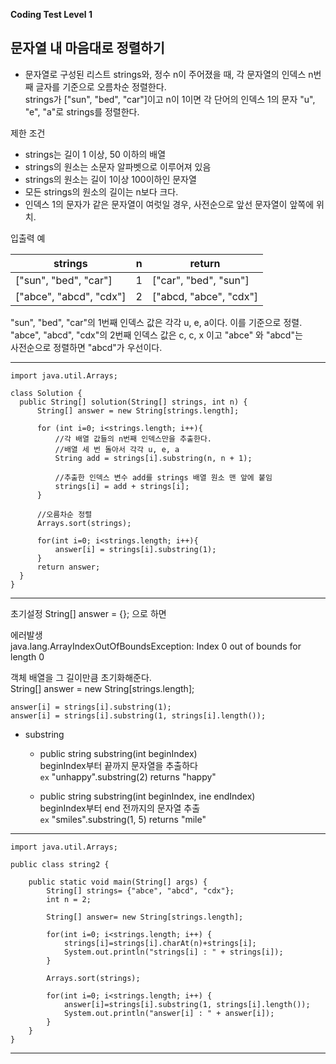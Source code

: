 __Coding Test Level 1__

## 문자열 내 마음대로 정렬하기

- 문자열로 구성된 리스트 strings와, 정수 n이 주어졌을 때, 각 문자열의 인덱스 n번째 글자를 기준으로 오름차순 정렬한다.<br>
strings가 ["sun", "bed", "car"]이고 n이 1이면 각 단어의 인덱스 1의 문자 "u", "e", "a"로 strings를 정렬한다.

제한 조건
- strings는 길이 1 이상, 50 이하의 배열
- strings의 원소는 소문자 알파벳으로 이루어져 있음
- strings의 원소는 길이 1이상 100이하인 문자열
- 모든 strings의 원소의 길이는 n보다 크다.
- 인덱스 1의 문자가 같은 문자열이 여럿일 경우, 사전순으로 앞선 문자열이 앞쪽에 위치.

입출력 예

|strings|n|return|
|--|--|--|
|["sun", "bed", "car"]|1|["car", "bed", "sun"]|
|["abce", "abcd", "cdx"]|2|["abcd, "abce", "cdx"]|

"sun", "bed", "car"의 1번째 인덱스 값은 각각 u, e, a이다. 이를 기준으로 정렬.<br>
"abce", "abcd", "cdx"의 2번째 인덱스 값은 c, c, x 이고 "abce" 와 "abcd"는<br>
사전순으로 정렬하면 "abcd"가 우선이다.

---

    import java.util.Arrays;

    class Solution {
      public String[] solution(String[] strings, int n) {
          String[] answer = new String[strings.length];

          for (int i=0; i<strings.length; i++){
              //각 배열 값들의 n번째 인덱스만을 추출한다.
              //배열 세 번 돌아서 각각 u, e, a
              String add = strings[i].substring(n, n + 1);
              
              //추출한 인덱스 변수 add를 strings 배열 원소 맨 앞에 붙임 
              strings[i] = add + strings[i];
          }

          //오름차순 정렬
          Arrays.sort(strings);

          for(int i=0; i<strings.length; i++){
              answer[i] = strings[i].substring(1);
          }
          return answer;
      }
    }

---

초기설정 String[] answer = {}; 으로 하면

에러발생<br>
java.lang.ArrayIndexOutOfBoundsException: Index 0 out of bounds for length 0

객체 배열을 그 길이만큼 초기화해준다.<br>
String[] answer = new String[strings.length];

    answer[i] = strings[i].substring(1);
    answer[i] = strings[i].substring(1, strings[i].length());
    
- substring

  - public string substring(int beginIndex)<br>
      beginIndex부터 끝까지 문자열을 추출하다<br>
      `ex` "unhappy".substring(2) returns "happy"

  - public string substring(int beginIndex, ine endIndex)<br>
      beginIndex부터 end 전까지의 문자열 추출<br>
      `ex` "smiles".substring(1, 5) returns "mile"

---

    import java.util.Arrays;

    public class string2 {

        public static void main(String[] args) {
            String[] strings= {"abce", "abcd", "cdx"};
            int n = 2;

            String[] answer= new String[strings.length];

            for(int i=0; i<strings.length; i++) {
                strings[i]=strings[i].charAt(n)+strings[i];
                System.out.println("strings[i] : " + strings[i]);
            }

            Arrays.sort(strings);

            for(int i=0; i<strings.length; i++) {
                answer[i]=strings[i].substring(1, strings[i].length());
                System.out.println("answer[i] : " + answer[i]);
            }
        }
    }

---

